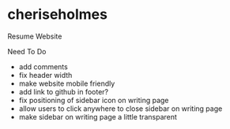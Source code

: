 # cheriseholmes

Resume Website


Need To Do
- add comments
- fix header width
- make website mobile friendly
- add link to github in footer?
- fix positioning of sidebar icon on writing page
- allow users to click anywhere to close sidebar on writing page
- make sidebar on writing page a little transparent
